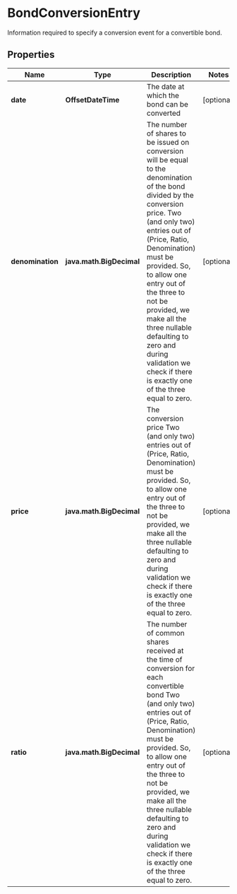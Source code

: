 

# BondConversionEntry

Information required to specify a conversion event for a convertible bond.

## Properties

| Name | Type | Description | Notes |
|------------ | ------------- | ------------- | -------------|
|**date** | **OffsetDateTime** | The date at which the bond can be converted |  [optional] |
|**denomination** | **java.math.BigDecimal** | The number of shares to be issued on conversion will be equal to the denomination of the  bond divided by the conversion price.  Two (and only two) entries out of (Price, Ratio, Denomination) must be provided.  So, to allow one entry out of the three to not be provided, we make all the three  nullable defaulting to zero and during validation we check if there is exactly one  of the three equal to zero. |  [optional] |
|**price** | **java.math.BigDecimal** | The conversion price  Two (and only two) entries out of (Price, Ratio, Denomination) must be provided.  So, to allow one entry out of the three to not be provided, we make all the three  nullable defaulting to zero and during validation we check if there is exactly one  of the three equal to zero. |  [optional] |
|**ratio** | **java.math.BigDecimal** | The number of common shares received at the time of conversion for each convertible bond  Two (and only two) entries out of (Price, Ratio, Denomination) must be provided.  So, to allow one entry out of the three to not be provided, we make all the three  nullable defaulting to zero and during validation we check if there is exactly one  of the three equal to zero. |  [optional] |



